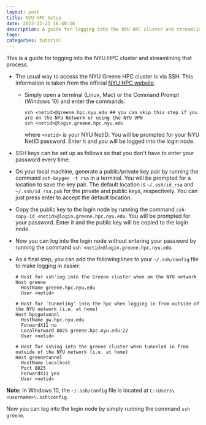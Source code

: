 ```yaml
---
layout: post
title: NYU HPC Setup
date: 2023-12-21 16:40:16
description: A guide for logging into the NYU HPC cluster and streamlining that process.
tags: 
categories: tutorial
---
```


This is a guide for logging into the NYU HPC cluster and streamlining that process.
<!--more-->

- The usual way to access the NYU Greene HPC cluster is via SSH. This information is taken from the official [NYU HPC website](https://sites.google.com/nyu.edu/nyu-hpc/hpc-systems/greene/getting-started?authuser=0#h.niitlb309yhv).

  - Simply open a terminal (Linux, Mac) or the Command Prompt (Windows 10) and enter the commands:

    ```
    ssh <netid>@greene.hpc.nyu.edu ## you can skip this step if you  are on the NYU Network or using the NYU VPN
    ssh <netid>@login.greene.hpc.nyu.edu
    ```
    where `<netid>` is your NYU NetID. You will be prompted for your NYU NetID password. Enter it and you will be logged into the login node.

 - SSH keys can be set up as follows so that you don't have to enter your password every time:

  - On your local machine, generate a public/private key pair by running the command `ssh-keygen -t rsa` in a terminal. You will be prompted for a location to save the key pair. The default location is `~/.ssh/id_rsa` and `~/.ssh/id_rsa.pub` for the private and public keys, respectively. You can just press enter to accept the default location.

  - Copy the public key to the login node by running the command `ssh-copy-id <netid>@login.greene.hpc.nyu.edu`. You will be prompted for your password. Enter it and the public key will be copied to the login node.

  - Now you can log into the login node without entering your password by running the command `ssh <netid>@login.greene.hpc.nyu.edu`.

  - As a final step, you can add the following lines to your `~/.ssh/config` file to make logging in easier:

    ```
    # Host for ssh'ing into the Greene cluster when on the NYU network
    Host greene
      HostName greene.hpc.nyu.edu
      User <netid>

    # Host for 'tunneling' into the hpc when logging in from outside of the NYU network (i.e. at home)
    Host hpcgwtunnel
      HostName gw.hpc.nyu.edu
      ForwardX11 no
      LocalForward 8025 greene.hpc.nyu.edu:22
      User <netid>

    # Host for sshing into the greene cluster when tunneled in from outside of the NYU network (i.e. at home)
    Host greenetunnel
      HostName localhost
      Port 8025
      ForwardX11 yes
      User <netid>
    ```
    
  **Note:** In Windows 10, the `~/.ssh/config` file is located at `C:\Users\<username>\.ssh\config`.

  Now you can log into the login node by simply running the command `ssh greene`.
